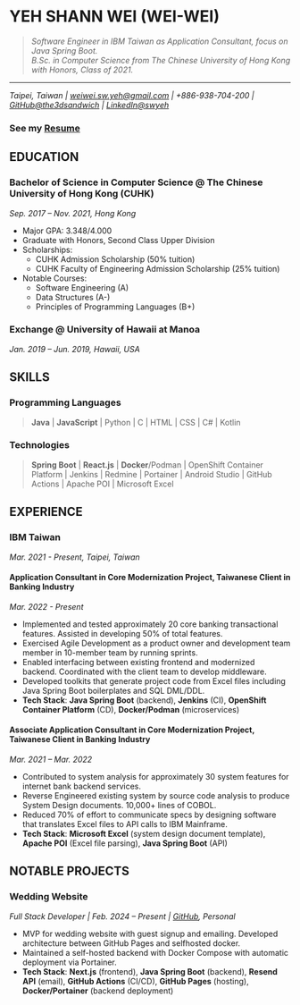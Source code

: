 # YEH SHANN WEI (WEI-WEI)

> _Software Engineer in IBM Taiwan as Application Consultant, focus on Java Spring Boot.<br/>B.Sc. in Computer Science from The Chinese University of Hong Kong with Honors, Class of 2021._

---

_Taipei, Taiwan | weiwei.sw.yeh@gmail.com | +886-938-704-200 | [GitHub@the3dsandwich](https://github.com/the3dsandwich) | [LinkedIn@swyeh](https://www.linkedin.com/in/swyeh/)_

### See my [Resume](./resume/CV_WeiWei_2024.pdf)

## EDUCATION

### Bachelor of Science in Computer Science @ The Chinese University of Hong Kong (CUHK)

_Sep. 2017 – Nov. 2021, Hong Kong_

- Major GPA: 3.348/4.000
- Graduate with Honors, Second Class Upper Division
- Scholarships:
  - CUHK Admission Scholarship (50% tuition)
  - CUHK Faculty of Engineering Admission Scholarship (25% tuition)
- Notable Courses:
  - Software Engineering (A)
  - Data Structures (A-)
  - Principles of Programming Languages (B+)

### Exchange @ University of Hawaii at Manoa

_Jan. 2019 – Jun. 2019, Hawaii, USA_

## SKILLS

### Programming Languages

> **Java** | **JavaScript** | Python | C | HTML | CSS | C# | Kotlin

### Technologies

> **Spring Boot** | **React.js** | **Docker**/Podman | OpenShift Container Platform | Jenkins | Redmine | Portainer | Android Studio | GitHub Actions | Apache POI | Microsoft Excel

## EXPERIENCE

### IBM Taiwan

_Mar. 2021 - Present, Taipei, Taiwan_

#### Application Consultant in Core Modernization Project, Taiwanese Client in Banking Industry

_Mar. 2022 - Present_

- Implemented and tested approximately 20 core banking transactional features. Assisted in developing 50% of total features.
- Exercised Agile Development as a product owner and development team member in 10-member team by running sprints.
- Enabled interfacing between existing frontend and modernized backend. Coordinated with the client team to develop middleware.
- Developed toolkits that generate project code from Excel files including Java Spring Boot boilerplates and SQL DML/DDL.
- **Tech Stack**: **Java Spring Boot** (backend), **Jenkins** (CI), **OpenShift Container Platform** (CD), **Docker/Podman** (microservices)

#### Associate Application Consultant in Core Modernization Project, Taiwanese Client in Banking Industry

_Mar. 2021 – Mar. 2022_

- Contributed to system analysis for approximately 30 system features for internet bank backend services.
- Reverse Engineered existing system by source code analysis to produce System Design documents. 10,000+ lines of COBOL.
- Reduced 70% of effort to communicate specs by designing software that translates Excel files to API calls to IBM Mainframe.
- **Tech Stack**: **Microsoft Excel** (system design document template), **Apache POI** (Excel file parsing), **Java Spring Boot** (API)

## NOTABLE PROJECTS

### Wedding Website

_Full Stack Developer | Feb. 2024 – Present | [GitHub](https://github.com/the3dsandwich/hailey-and-weiwei), Personal_

- MVP for wedding website with guest signup and emailing. Developed architecture between GitHub Pages and selfhosted docker.
- Maintained a self-hosted backend with Docker Compose with automatic deployment via Portainer.
- **Tech Stack**: **Next.js** (frontend), **Java Spring Boot** (backend), **Resend API** (email), **GitHub Actions** (CI/CD), **GitHub Pages** (hosting), **Docker/Portainer** (backend deployment)
